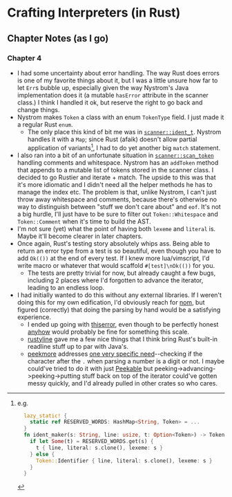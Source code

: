 # Crafting Interpreters (in Rust)

## Chapter Notes (as I go)
### Chapter 4
* I had some uncertainty about error handling. The way Rust does errors is one of my favorite things about it, but I was a little unsure how far to let `Err`s bubble up, especially given the way Nystrom's Java implementation does it (a mutable `hasError` attribute in the scanner class.) I think I handled it ok, but reserve the right to go back and change things.
* Nystrom makes `Token` a class with an enum `TokenType` field. I just made it a regular Rust `enum`.
    * The only place this kind of bit me was in [`scanner::ident_t`](../src/scanner.rs#L199). Nystrom handles it with a `Map`; since Rust (afaik) doesn't allow partial application of variants[^1], I had to do yet another big `match` statement.
* I also ran into a bit of an unfortunate situation in [`scanner::scan_token`](../src/scanner.rs#L69) handling comments and whitespace. Nystrom has an `addToken` method that appends to a mutable list of tokens stored in the scanner class. I decided to go Rustier and iterate + match. The upside to this was that it's more idiomatic and I didn't need all the helper methods he has to manage the index etc. The problem is that, unlike Nystrom, I can't just throw away whitespace and comments, because
  there's otherwise no way to distinguish between "stuff we don't care about" and `eof`. It's not a big hurdle, I'll just have to be sure to filter out `Token::Whitespace` and `Token::Comment` when it's time to build the AST.
* I'm not sure (yet) what the point of having both `lexeme` and `literal` is. Maybe it'll become clearer in later chapters. 
* Once again, Rust's testing story absolutely whips ass. Being able to return an error type from a test is so beautiful, even though you have to add `Ok(())` at the end of every test. If I knew more lua/vimscript, I'd write macro or whatever that would scaffold `#[test]\nOk(())` for you.
  * The tests are pretty trivial for now, but already caught a few bugs, including 2 places where I'd forgotten to advance the iterator, leading to an endless loop.
* I had initially wanted to do this without any external libraries. If I weren't doing this for my own edification, I'd obviously reach for [nom](https://docs.rs/nom/latest/nom/), but figured (correctly) that doing the parsing by hand would be a satisfying experience.
  * I ended up going with [thiserror](https://docs.rs/thiserror/latest/thiserror/), even though to be perfectly honest [anyhow](https://docs.rs/anyhow/latest/anyhow/) would probably be fine for something this scale. 
  * [rustyline](https://crates.io/crates/rustyline) gave me a few nice things that I think bring Rust's built-in readline stuff up to par with Java's.
  * [peekmore](https://docs.rs/peekmore/latest/peekmore/) addresses [one very specific need](../src/scanner.rs#L159)--checking if the character after the `.` when parsing a number is a digit or not. I maybe could've tried to do it with just [Peekable](https://doc.rust-lang.org/stable/std/iter/struct.Peekable.html) but peeking->advancing->peeking->putting stuff back on top of the iterator could've gotten messy quickly, and I'd already pulled in other crates so who cares.



[^1]: e.g.
    ```rust
      lazy_static! {
        static ref RESERVED_WORDS: HashMap<String, Token> = ...
      }
      fn ident_maker(s: String, line: usize, t: Option<Token>) -> Token {
        if let Some(t) = RESERVED_WORDS.get(s) {
          t { line, literal: s.clone(), lexeme: s }
        } else {
          Token::Identifier { line, literal: s.clone(), lexeme: s }
        }
      }
    ```
